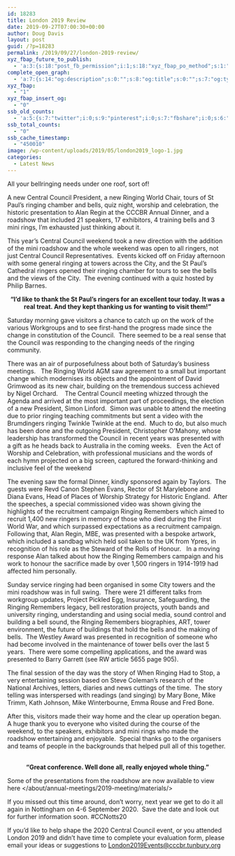 ```yaml
---
id: 18283
title: London 2019 Review
date: 2019-09-27T07:00:30+00:00
author: Doug Davis
layout: post
guid: /?p=18283
permalink: /2019/09/27/london-2019-review/
xyz_fbap_future_to_publish:
  - 'a:3:{s:18:"post_fb_permission";i:1;s:18:"xyz_fbap_po_method";s:1:"2";s:16:"xyz_fbap_message";s:62:"News item added to the CCCBR website: {POST_TITLE} {PERMALINK}";}'
complete_open_graph:
  - 'a:7:{s:14:"og:description";s:0:"";s:8:"og:title";s:0:"";s:7:"og:type";s:0:"";s:12:"twitter:card";s:7:"summary";s:15:"twitter:creator";s:0:"";s:19:"twitter:description";s:0:"";s:8:"og:image";s:5:"17067";}'
xyz_fbap:
  - "1"
xyz_fbap_insert_og:
  - "0"
ssb_old_counts:
  - 'a:5:{s:7:"twitter";i:0;s:9:"pinterest";i:0;s:7:"fbshare";i:0;s:6:"reddit";i:0;s:6:"tumblr";N;}'
ssb_total_counts:
  - "0"
ssb_cache_timestamp:
  - "450010"
image: /wp-content/uploads/2019/05/london2019_logo-1.jpg
categories:
  - Latest News
---
```

All your bellringing needs under one roof, sort of!

A new Central Council President, a new Ringing World Chair, tours of St Paul’s ringing chamber and bells, quiz night, worship and celebration, the historic presentation to Alan Regin at the CCCBR Annual Dinner, and a roadshow that included 21 speakers, 17 exhibitors, 4 training bells and 3 mini rings, I’m exhausted just thinking about it.

This year’s Central Council weekend took a new direction with the addition of the mini roadshow and the whole weekend was open to all ringers, not just Central Council Representatives.  Events kicked off on Friday afternoon with some general ringing at towers across the City, and the St Paul’s Cathedral ringers opened their ringing chamber for tours to see the bells and the views of the City.  The evening continued with a quiz hosted by Philip Barnes.

<p style="text-align: center;">
  <strong>“I’d like to thank the St Paul’s ringers for an excellent tour today. It was a real treat. And they kept thanking us for wanting to visit them!”</strong>
</p>

Saturday morning gave visitors a chance to catch up on the work of the various Workgroups and to see first-hand the progress made since the change in constitution of the Council.  There seemed to be a real sense that the Council was responding to the changing needs of the ringing community.

There was an air of purposefulness about both of Saturday’s business meetings.   The Ringing World AGM saw agreement to a small but important change which modernises its objects and the appointment of David Grimwood as its new chair, building on the tremendous success achieved by Nigel Orchard.    The Central Council meeting whizzed through the Agenda and arrived at the most important part of proceedings, the election of a new President, Simon Linford.  Simon was unable to attend the meeting due to prior ringing teaching commitments but sent a video with the Brumdingers ringing Twinkle Twinkle at the end.  Much to do, but also much has been done and the outgoing President, Christopher O’Mahony, whose leadership has transformed the Council in recent years was presented with a gift as he heads back to Australia in the coming weeks.   Even the Act of Worship and Celebration, with professional musicians and the words of each hymn projected on a big screen, captured the forward-thinking and inclusive feel of the weekend

The evening saw the formal Dinner, kindly sponsored again by Taylors.  The guests were Revd Canon Stephen Evans, Rector of St Marylebone and Diana Evans, Head of Places of Worship Strategy for Historic England.  After the speeches, a special commissioned video was shown giving the highlights of the recruitment campaign Ringing Remembers which aimed to recruit 1,400 new ringers in memory of those who died during the First World War, and which surpassed expectations as a recruitment campaign.  Following that, Alan Regin, MBE, was presented with a bespoke artwork, which included a sandbag which held soil taken to the UK from Ypres, in recognition of his role as the Steward of the Rolls of Honour.   In a moving response Alan talked about how the Ringing Remembers campaign and his work to honour the sacrifice made by over 1,500 ringers in 1914-1919 had affected him personally.

Sunday service ringing had been organised in some City towers and the mini roadshow was in full swing.  There were 21 different talks from workgroup updates, Project Pickled Egg, Insurance, Safeguarding, the Ringing Remembers legacy, bell restoration projects, youth bands and university ringing, understanding and using social media, sound control and building a bell sound, the Ringing Remembers biographies, ART, tower environment, the future of buildings that hold the bells and the making of bells.  The Westley Award was presented in recognition of someone who had become involved in the maintenance of tower bells over the last 5 years.  There were some compelling applications, and the award was presented to Barry Garrett (see RW article 5655 page 905).

The final session of the day was the story of When Ringing Had to Stop, a very entertaining session based on Steve Coleman’s research of the National Archives, letters, diaries and news cuttings of the time.  The story telling was interspersed with readings (and singing) by Mary Bone, Mike Trimm, Kath Johnson, Mike Winterbourne, Emma Rouse and Fred Bone.

After this, visitors made their way home and the clear up operation began.  A huge thank you to everyone who visited during the course of the weekend, to the speakers, exhibitors and mini rings who made the roadshow entertaining and enjoyable.  Special thanks go to the organisers and teams of people in the backgrounds that helped pull all of this together.

<p style="text-align: center;">
  <strong><br /> “Great conference. Well done all, really enjoyed whole thing.”</strong>
</p>

Some of the presentations from the roadshow are now available to view here </about/annual-meetings/2019-meeting/materials/>

If you missed out this time around, don’t worry, next year we get to do it all again in Nottingham on 4-6 September 2020.  Save the date and look out for further information soon. #CCNotts20

If you’d like to help shape the 2020 Central Council event, or you attended London 2019 and didn’t have time to complete your evaluation form, please email your ideas or suggestions to <London2019Events@cccbr.tunbury.org>
